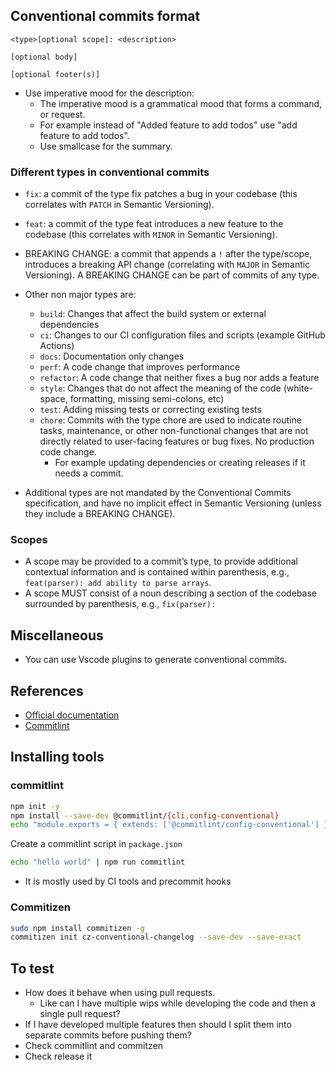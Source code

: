 ## Conventional commits format

```
<type>[optional scope]: <description>

[optional body]

[optional footer(s)]
```

- Use imperative mood for the description:
  - The imperative mood is a grammatical mood that forms a command, or request.
  - For example instead of "Added feature to add todos" use "add feature to add todos".
  - Use smallcase for the summary.

### Different types in conventional commits

- `fix`: a commit of the type fix patches a bug in your codebase (this correlates with `PATCH` in Semantic Versioning).
- `feat`: a commit of the type feat introduces a new feature to the codebase (this correlates with `MINOR` in Semantic Versioning).
- BREAKING CHANGE: a commit that appends a `!` after the type/scope, introduces a breaking API change (correlating with `MAJOR` in Semantic Versioning). A BREAKING CHANGE can be part of commits of any type.
- Other non major types are:

  - `build`: Changes that affect the build system or external dependencies
  - `ci`: Changes to our CI configuration files and scripts (example GitHub Actions)
  - `docs`: Documentation only changes
  - `perf`: A code change that improves performance
  - `refactor`: A code change that neither fixes a bug nor adds a feature
  - `style`: Changes that do not affect the meaning of the code (white-space, formatting, missing semi-colons, etc)
  - `test`: Adding missing tests or correcting existing tests
  - `chore`: Commits with the type chore are used to indicate routine tasks, maintenance, or other non-functional changes that are not directly related to user-facing features or bug fixes. No production code change.
    - For example updating dependencies or creating releases if it needs a commit.

- Additional types are not mandated by the Conventional Commits specification, and have no implicit effect in Semantic Versioning (unless they include a BREAKING CHANGE).

### Scopes

- A scope may be provided to a commit’s type, to provide additional contextual information and is contained within parenthesis, e.g., `feat(parser): add ability to parse arrays`.
- A scope MUST consist of a noun describing a section of the codebase surrounded by parenthesis, e.g., `fix(parser):`

## Miscellaneous

- You can use Vscode plugins to generate conventional commits.

## References

- [Official documentation](https://www.conventionalcommits.org/en/v1.0.0/#summary)
- [Commitlint](https://commitlint.js.org/#/guides-local-setup)

## Installing tools

### commitlint

```bash
npm init -y
npm install --save-dev @commitlint/{cli,config-conventional}
echo "module.exports = { extends: ['@commitlint/config-conventional'] };" > commitlint.config.js
```

Create a commitlint script in `package.json`

```bash
echo "hello world" | npm run commitlint
```

- It is mostly used by CI tools and precommit hooks

### Commitizen

```bash
sudo npm install commitizen -g
commitizen init cz-conventional-changelog --save-dev --save-exact
```

## To test

- How does it behave when using pull requests.
  - Like can I have multiple wips while developing the code and then a single pull request?
- If I have developed multiple features then should I split them into separate commits before pushing them?
- Check commitlint and commitzen
- Check release it
